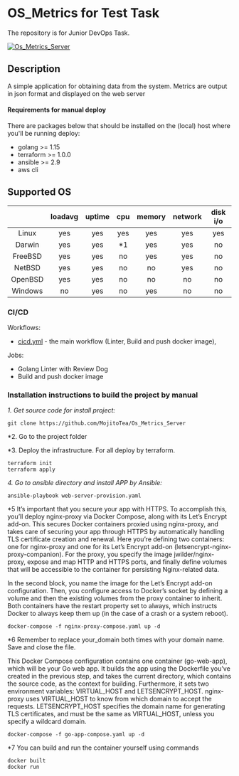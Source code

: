 # OS_Metrics for Test Task
The repository is for Junior DevOps Task.

[![Os_Metrics_Server](https://github.com/MojitoTea/Os_Metrics_Server/actions/workflows/cicd.yml/badge.svg)](https://github.com/MojitoTea/Os_Metrics_Server/actions/workflows/cicd.yml)


## Description
A simple application for obtaining data from the system.
Metrics are output in json format and displayed on the web server

#### Requirements for manual deploy
There are packages below that should be installed on the (local) host where you'll be running deploy:
 * golang >= 1.15
 * terraform >= 1.0.0
 * ansible >= 2.9
 * aws cli 
 
## Supported OS

||loadavg|uptime|cpu|memory|network|disk i/o|
|:--:|:--:|:--:|:--:|:--:|:--:|:--:|
|Linux|yes|yes|yes|yes|yes|yes|
|Darwin|yes|yes|*1|yes|yes|no|
|FreeBSD|yes|yes|no|yes|yes|no|
|NetBSD|yes|yes|no|no|yes|no|
|OpenBSD|yes|yes|no|no|no|no|
|Windows|no|yes|no|yes|no|no|

### CI/CD 
Workflows:
* [cicd.yml](/.github/workflows/cicd.yml)               - the main workflow (Linter, Build and push docker image), 

Jobs:
  * Golang Linter with Review Dog
  * Build and push docker image 
  
  ### Installation instructions to build the project by **manual**

*1. Get source code for install project:*  
```
git clone https://github.com/MojitoTea/Os_Metrics_Server
```
*2. Go to the project folder

*3. Deploy the infrastructure. For all deploy by terraform.
```
terraform init
terraform apply
```
*4.  Go to ansible directory and install APP by Ansible:*
```
ansible-playbook web-server-provision.yaml
```

*5 It’s important that you secure your app with HTTPS. To accomplish this, you’ll deploy nginx-proxy via Docker Compose, along with its Let’s Encrypt add-on. This secures Docker containers proxied using nginx-proxy, and takes care of securing your app through HTTPS by automatically handling TLS certificate creation and renewal.
Here you’re defining two containers: one for nginx-proxy and one for its Let’s Encrypt add-on (letsencrypt-nginx-proxy-companion). For the proxy, you specify the image jwilder/nginx-proxy, expose and map HTTP and HTTPS ports, and finally define volumes that will be accessible to the container for persisting Nginx-related data.

In the second block, you name the image for the Let’s Encrypt add-on configuration. Then, you configure access to Docker’s socket by defining a volume and then the existing volumes from the proxy container to inherit. Both containers have the restart property set to always, which instructs Docker to always keep them up (in the case of a crash or a system reboot).
```
docker-compose -f nginx-proxy-compose.yaml up -d
```

*6 Remember to replace your_domain both times with your domain name. Save and close the file.

This Docker Compose configuration contains one container (go-web-app), which will be your Go web app. It builds the app using the Dockerfile you’ve created in the previous step, and takes the current directory, which contains the source code, as the context for building. Furthermore, it sets two environment variables: VIRTUAL_HOST and LETSENCRYPT_HOST. nginx-proxy uses VIRTUAL_HOST to know from which domain to accept the requests. LETSENCRYPT_HOST specifies the domain name for generating TLS certificates, and must be the same as VIRTUAL_HOST, unless you specify a wildcard domain.

```
docker-compose -f go-app-compose.yaml up -d
```

*7 You can build and run the container yourself using commands
```
docker built
docker run
```

